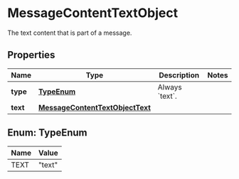 

# MessageContentTextObject

The text content that is part of a message.

## Properties

| Name | Type | Description | Notes |
|------------ | ------------- | ------------- | -------------|
|**type** | [**TypeEnum**](#TypeEnum) | Always &#x60;text&#x60;. |  |
|**text** | [**MessageContentTextObjectText**](MessageContentTextObjectText.md) |  |  |



## Enum: TypeEnum

| Name | Value |
|---- | -----|
| TEXT | &quot;text&quot; |



